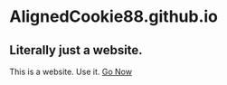 # AlignedCookie88.github.io
## Literally just a website.
This is a website. Use it.
[Go Now](https://alignedcookie88.github.io "Seriously.")
